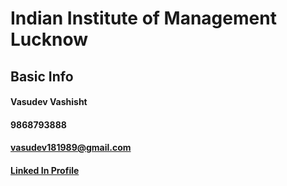 # Indian Institute of Management Lucknow

## Basic Info
#### Vasudev Vashisht
#### 9868793888
#### vasudev181989@gmail.com
#### <a href="https://www.linkedin.com/in/vasudev-vashisht-0b377959/">Linked In Profile</a>